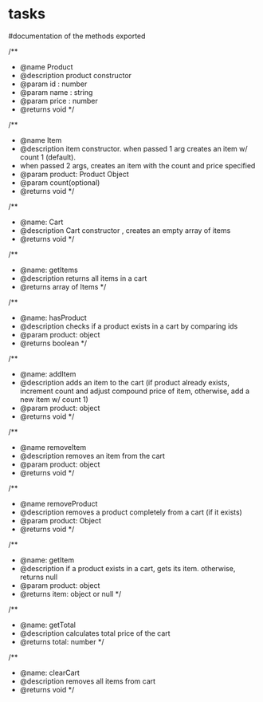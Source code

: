 # tasks
#documentation of the methods exported

/**
 * @name Product
 * @description product constructor
 * @param id : number
 * @param name : string
 * @param price : number
 * @returns void 
 */
 
 /**
 * @name Item
 * @description item constructor. when passed 1 arg creates an item w/ count 1 (default).
 * when passed 2 args, creates an item with the count and price specified
 * @param product: Product Object 
 * @param count(optional)
 * @returns void 
 */
 
 /**
 * @name: Cart
 * @description Cart constructor , creates an empty array of items 
 * @returns void 
 */
 
 /**
 * @name: getItems
 * @description returns all items in a cart
 * @returns array of Items
 */

/**
 * @name: hasProduct
 * @description checks if a product exists in a cart by comparing ids
 * @param product: object
 * @returns boolean
 */
 
 /**
 * @name: addItem
 * @description adds an item to the cart (if product already exists, increment count and adjust compound price of item, otherwise, add a new item w/ count 1)
 * @param product: object
 * @returns void 
 */
 
/**
 * @name removeItem
 * @description removes an item from the cart  
 * @param product: object
 * @returns void 
 */
 
 /**
 * @name removeProduct
 * @description removes a product completely from a cart (if it exists)
 * @param product: Object
 * @returns void
 */


/** 
 * @name: getItem
 * @description if a product exists in a cart, gets its item. otherwise, returns null
 * @param product: object 
 * @returns item: object or null
 */


/**
 * @name: getTotal
 * @description calculates total price of the cart
 * @returns total: number
 */
 
 /**
 * @name: clearCart
 * @description removes all items from cart
 * @returns void
 */

